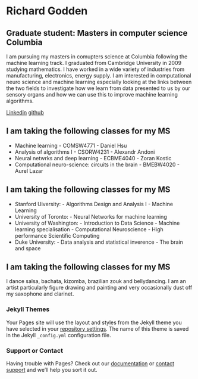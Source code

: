# Richard Godden

## Graduate student: Masters in computer science Columbia

I am pursuing my masters in comupters science at Columbia following the machine learning track. I graduated from Cambridge University in 2009 studying mathematics. I have worked in a wide variety of industries from manufacturing, electronics, energy supply. I am interested in computational neuro science and machine learning especially looking at the links between the two fields to investigate how we learn from data presented to us by our sensory organs and how we can use this to improve machine learning algorithms.

[Linkedin](https://www.linkedin.com/in/richard-godden-77738540/) [github](https://github.com/goddenrich/)

## I am taking the following classes for my MS

 - Machine learning - COMSW4771 - Daniel Hsu
 - Analysis of algorithms I - CSORW4231 - Alexandr Andoni
 - Neural netwrks and deep learning - ECBME4040 - Zoran Kostic
 - Computational neuro-science: circuits in the brain - BMEBW4020 - Aurel Lazar

## I am taking the following classes for my MS

 - Stanford Uiversity:
        - Algorithms Design and Analysis I
        - Machine Learning
 - University of Toronto:
        - Neural Networks for machine learning
 - University of Washington:
        - Introduction to Data Science
        - Machine learning specialisation
        - Computational Neuroscience
        - High performance Scientific Computing
 - Duke University:
        - Data analysis and statistical inverence
        - The brain and space

## I am taking the following classes for my MS

I dance salsa, bachata, kizomba, brazilian zouk and bellydancing. I am an artist particularly figure drawing and painting and very occasionally dust off my saxophone and clarinet.


### Jekyll Themes

Your Pages site will use the layout and styles from the Jekyll theme you have selected in your [repository settings](https://github.com/goddenrich/goddenrich.github.io/settings). The name of this theme is saved in the Jekyll `_config.yml` configuration file.

### Support or Contact

Having trouble with Pages? Check out our [documentation](https://help.github.com/categories/github-pages-basics/) or [contact support](https://github.com/contact) and we’ll help you sort it out.
